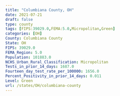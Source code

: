 ```yaml
---
title: "Columbiana County, OH"
date: 2021-07-21
draft: false
type: county
tags: [FIPS:39029.0,FEMA:5.0,Micropolitan,Green]
categories: [OH]
County: Columbiana County
State: OH
FIPS: 39029.0
FEMA_Region: 5.0
Population: 101883.0
NCHS_Urban_Rural_Classification: Micropolitan
Tests_in_prior_14_days: 1687.0
Fourteen_day_test_rate_per_100000: 1656.0
Percent_Positivity_in_prior_14_days: 0.011
Level: Green
url: /states/OH/columbiana-county
---
```



